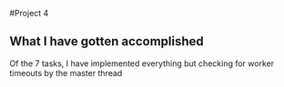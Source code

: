 #Project 4

## What I have gotten accomplished
Of the 7 tasks, I have implemented everything but checking for worker timeouts by the master thread